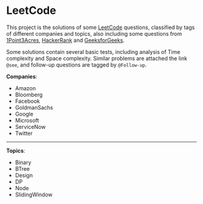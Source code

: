 # LeetCode

This project is the solutions of some [LeetCode](https://leetcode.com) questions, classified by tags of different companies and topics, also including some questions from [1Point3Acres](https://www.1point3acres.com/bbs/forum-145-1.html), [HackerRank](https://www.hackerrank.com) and [GeeksforGeeks](https://www.geeksforgeeks.org).

Some solutions contain several basic tests, including analysis of Time complexity and Space complexity. Similar problems are attached the link `@see`, and follow-up questions are tagged by `@Follow-up`.

**Companies**:

* Amazon
* Bloomberg
* Facebook
* GoldmanSachs
* Google
* Microsoft
* ServiceNow
* Twitter

-----------------

**Topics**:

* Binary
* BTree
* Design
* DP
* Node
* SlidingWindow